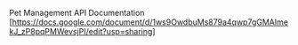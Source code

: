Pet Management API Documentation [https://docs.google.com/document/d/1ws9OwdbuMs879a4qwp7gGMAImekJ_zP8pqPMWevsjPI/edit?usp=sharing]

